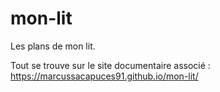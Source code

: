 # mon-lit
Les plans de mon lit.

Tout se trouve sur le site documentaire associé : https://marcussacapuces91.github.io/mon-lit/

